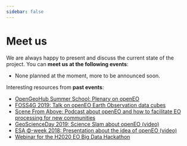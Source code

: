 ```yaml
---
sidebar: false
---
```


# Meet us

We are always happy to present and discuss the current state of the project. You can **meet us at the following events**:

* None planned at the moment, more to be announced soon.

Interesting resources from **past events**:

* [OpenGeoHub Summer School: Plenary on openEO](https://www.youtube.com/watch?v=UdjysZ-IvV0&list=PLXUoTpMa_9s1npXD6S9M0_2pUgnTd6cqV&index=26)
* [FOSS4G 2019: Talk on openEO Earth Observation data cubes](https://media.ccc.de/v/bucharest-286-openeo-earth-observation-data-cubes)
* [Scene From Above: Podcast about openEO and how to facilitate EO processing for new communities](http://scenefromabove.org/podcasts.html)
* [GeoScienceDay 2019: Science Slam about openEO (video)](https://www.youtube.com/watch?v=ziQXgki9ejI)
* [ESA Φ-week 2018: Presentation about the idea of openEO (video)](https://www.youtube.com/watch?v=igmiZw2GCTE&list=PLvT7fd9OiI9X2_QZ12fDhVMFzvign0HEF&index=27)
* [Webinar for the H2020 EO Big Data Hackathon](https://www.youtube.com/watch?v=E0wtDvm2SfA)
